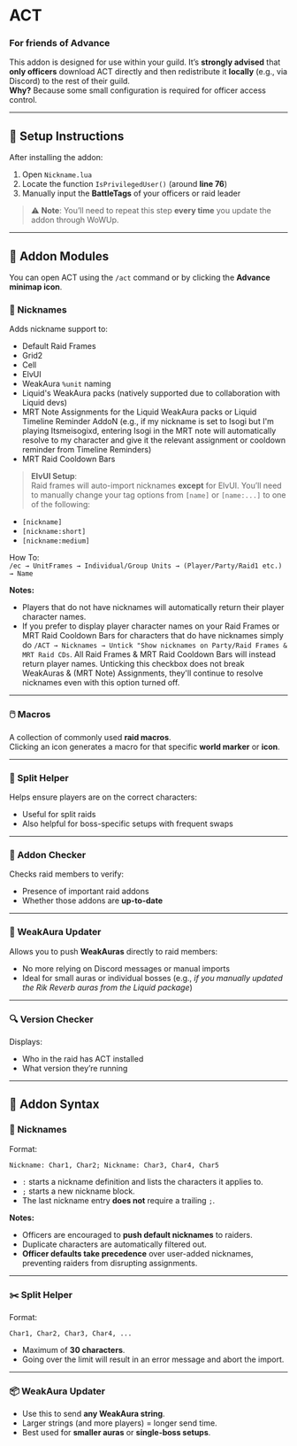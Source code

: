 # ACT

### For friends of Advance

This addon is designed for use within your guild. It’s **strongly advised** that **only officers** download ACT directly and then redistribute it **locally** (e.g., via Discord) to the rest of their guild.  
**Why?** Because some small configuration is required for officer access control.

---

## 🔧 Setup Instructions

After installing the addon:

1. Open `Nickname.lua`
2. Locate the function `IsPrivilegedUser()` (around **line 76**)
3. Manually input the **BattleTags** of your officers or raid leader

> ⚠️ **Note**: You’ll need to repeat this step **every time** you update the addon through WoWUp.

---

## 🧩 Addon Modules

You can open ACT using the `/act` command or by clicking the **Advance minimap icon**.

### 📛 Nicknames
Adds nickname support to:
- Default Raid Frames
- Grid2
- Cell
- ElvUI
- WeakAura `%unit` naming
- Liquid's WeakAura packs (natively supported due to collaboration with Liquid devs)
- MRT Note Assignments for the Liquid WeakAura packs or Liquid Timeline Reminder AddoN (e.g., if my nickname is set to Isogi but I'm playing Itsmeisogixd, entering Isogi in the MRT note will automatically resolve to my character and give it the relevant assignment or cooldown reminder from Timeline Reminders)
- MRT Raid Cooldown Bars

> **ElvUI Setup**:  
Raid frames will auto-import nicknames **except** for ElvUI. You’ll need to manually change your tag options from `[name]` or `[name:...]` to one of the following:
- `[nickname]`
- `[nickname:short]`
- `[nickname:medium]`

How To:  
`/ec → UnitFrames → Individual/Group Units → (Player/Party/Raid1 etc.) → Name`

**Notes:**
- Players that do not have nicknames will automatically return their player character names.
- If you prefer to display player character names on your Raid Frames or MRT Raid Cooldown Bars for characters that do have nicknames simply do `/ACT → Nicknames → Untick "Show nicknames on Party/Raid Frames & MRT Raid CDs`. All Raid Frames & MRT Raid Cooldown Bars will instead return player names. Unticking this checkbox does not break WeakAuras & (MRT Note) Assignments, they'll continue to resolve nicknames even with this option turned off. 

---

### 🖱️ Macros
A collection of commonly used **raid macros**.  
Clicking an icon generates a macro for that specific **world marker** or **icon**.

---

### 🔀 Split Helper
Helps ensure players are on the correct characters:
- Useful for split raids
- Also helpful for boss-specific setups with frequent swaps

---

### 🧪 Addon Checker
Checks raid members to verify:
- Presence of important raid addons
- Whether those addons are **up-to-date**

---

### 🔁 WeakAura Updater
Allows you to push **WeakAuras** directly to raid members:
- No more relying on Discord messages or manual imports
- Ideal for small auras or individual bosses (e.g., *if you manually updated the Rik Reverb auras from the Liquid package*)

---

### 🔍 Version Checker
Displays:
- Who in the raid has ACT installed
- What version they’re running

---

## 🧠 Addon Syntax

### 📛 Nicknames

Format:

```
Nickname: Char1, Char2; Nickname: Char3, Char4, Char5
```

- `:` starts a nickname definition and lists the characters it applies to.
- `;` starts a new nickname block.
- The last nickname entry **does not** require a trailing `;`.

**Notes:**
- Officers are encouraged to **push default nicknames** to raiders.
- Duplicate characters are automatically filtered out.
- **Officer defaults take precedence** over user-added nicknames, preventing raiders from disrupting assignments.

---

### ✂️ Split Helper

Format:

```
Char1, Char2, Char3, Char4, ...
```

- Maximum of **30 characters**.
- Going over the limit will result in an error message and abort the import.

---

### 📦 WeakAura Updater

- Use this to send **any WeakAura string**.
- Larger strings (and more players) = longer send time.
- Best used for **smaller auras** or **single-boss setups**.
